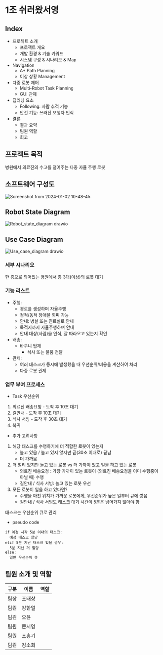 # 1조 쉬러왔서영
## Index
- 프로젝트 소개
  - 프로젝트 개요
  - 개발 환경 & 기술 키워드
  - 시스템 구성 & 시나리오 & Map
- Navigation
  - A* Path Planning
  - 이상 상황 Management
- 다중 로봇 제어
  - Multi-Robot Task Planning
  - GUI 관제
- 딥러닝 요소
  - Following: 사람 추적 기능
  - 안전 기능: 쓰러진 보행자 인식
- 결론
  - 결과 요약
  - 팀원 역할
  - 회고
 
  

## 프로젝트 목적
병원에서 의료진의 수고를 덜어주는 다중 자율 주행 로봇

## 소프트웨어 구성도
![Screenshot from 2024-01-02 10-48-45](https://github.com/addinedu-ros-3rd/ros-repo-1/assets/104709955/ac31cd37-73e2-4c35-841a-7fdff70312d0)

## Robot State Diagram
![Robot_state_diagram drawio](https://github.com/addinedu-ros-3rd/ros-repo-1/assets/104709955/52f0cc3d-c6e4-4707-9b2a-f21612535576)

## Use Case Diagram
![Use_case_diagram drawio](https://github.com/addinedu-ros-3rd/ros-repo-1/assets/104709955/f9e71c48-901e-4be6-8309-7f8c94f56d9a)

### 세부 시나리오
한 층으로 되어있는 병원에서 총 3대(이상)의 로봇 대기
### 기능 리스트
- 주행: 
  - 경로를 생성하며 자율주행
  - 정적/동적 장애물 회피 가능
  - 안내: 병실 또는 진료실로 안내
  - 목적지까지 자율주행하며 안내
  - 안내 대상(사람)을 인식, 잘 따라오고 있는지 확인
- 배송: 
  - 바구니 탑재
    - 식사 또는 물품 전달
- 관제:
    - 여러 태스크가 동시에 발생했을 때 우선순위/비용을 계산하여 처리
    - 다중 로봇 관제

### 업무 부여 프로세스

- Task 우선순위
1) 의료진 배송요청 - 도착 후 10초 대기
2) 길안내 - 도착 후 10초 대기
3) 식사 서빙 - 도착 후 30초 대기
4) 복귀

- 추가 고려사항

1) 해당 태스크를 수행하기에 더 적합한 로봇이 있는지
    - 놀고 있음 / 놀고 있지 않지만 곧(30초 이내로) 끝남
    - 더 가까움
2) 더 멀리 있지만 놀고 있는 로봇 vs 더 가까이 있고 일을 하고 있는 로봇
    - 의료진 배송요청 : 가장 가까이 있는 로봇이 (의료진 배송요청을 이미 수행중이 아닐 때) 수행
    - 길안내 / 식사 서빙: 놀고 있는 로봇 우선
3) 모든 로봇이 일을 하고 있다면?
    - 수행을 마친 위치가 가까운 로봇에게, 우선순위가 높은 일부터 큐에 쌓음
    - 길안내 / 식사 서빙도 태스크 대기 시간이 5분은 넘어가지 않아야 함

태스크는 우선순위 큐로 관리

- pseudo code
```
if 예정 시각 5분 이내의 태스크:
  예정 태스크 할당
elif 5분 지난 태스크 있을 경우:
  5분 지난 거 할당
else:
  일반 우선순위 큐
```
## 팀원 소개 및 역할
|구분|이름|역할|
|---|---|---|
|팀장|조태상||
|팀원|강한얼||
|팀원|오윤||
|팀원|문서영||
|팀원|조홍기||
|팀원|강소희||

